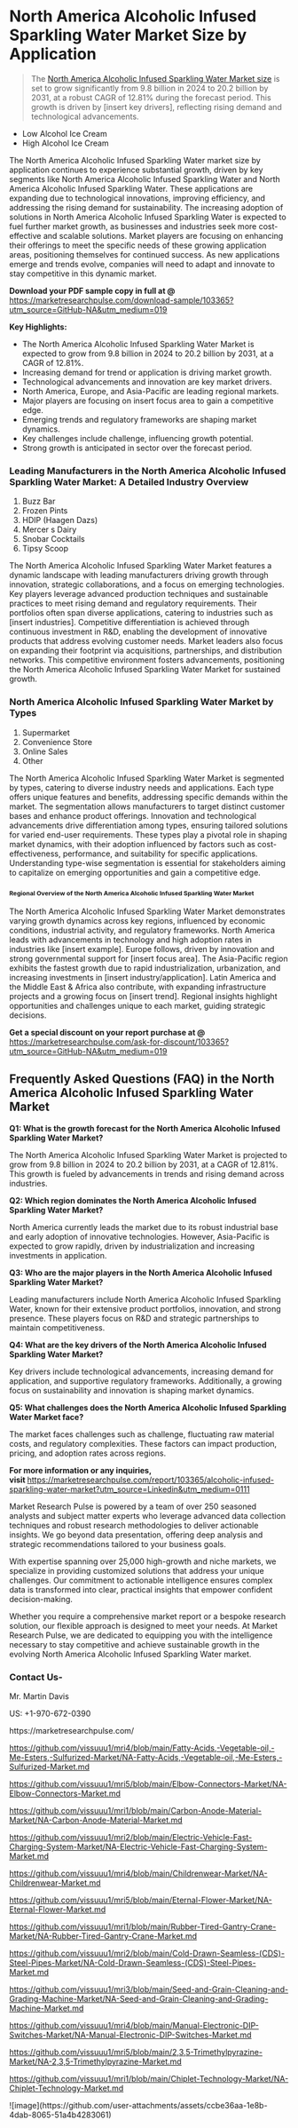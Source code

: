 <h1>North America Alcoholic Infused Sparkling Water Market&nbsp;Size by Application</h1><blockquote><p>The <a href="https://marketresearchpulse.com/download-sample/103365?utm_source=GitHub-NA&amp;utm_medium=019">North America Alcoholic Infused Sparkling Water Market size</a> is set to grow significantly from 9.8 billion in 2024 to 20.2 billion by 2031, at a robust CAGR of 12.81% during the forecast period. This growth is driven by [insert key drivers], reflecting rising demand and technological advancements.</p></blockquote><ul><li>Low Alcohol Ice Cream <li> High Alcohol Ice Cream</li></ul><p>The North America Alcoholic Infused Sparkling Water market size by application continues to experience substantial growth, driven by key segments like North America Alcoholic Infused Sparkling Water and North America Alcoholic Infused Sparkling Water. These applications are expanding due to technological innovations, improving efficiency, and addressing the rising demand for sustainability. The increasing adoption of solutions in North America Alcoholic Infused Sparkling Water is expected to fuel further market growth, as businesses and industries seek more cost-effective and scalable solutions. Market players are focusing on enhancing their offerings to meet the specific needs of these growing application areas, positioning themselves for continued success. As new applications emerge and trends evolve, companies will need to adapt and innovate to stay competitive in this dynamic market.</p><p><strong>Download your PDF sample copy in full at @ </strong><a href="https://marketresearchpulse.com/download-sample/103365?utm_source=GitHub-NA&amp;utm_medium=019">https://marketresearchpulse.com/download-sample/103365?utm_source=GitHub-NA&amp;utm_medium=019</a></p><p><strong>Key Highlights: </strong></p><ul><li>The North America Alcoholic Infused Sparkling Water Market is expected to grow from 9.8 billion in 2024 to 20.2 billion by 2031, at a CAGR of 12.81%.</li><li>Increasing demand for trend or application is driving market growth.</li><li>Technological advancements and innovation are key market drivers.</li><li>North America, Europe, and Asia-Pacific are leading regional markets.</li><li>Major players are focusing on insert focus area to gain a competitive edge.</li><li>Emerging trends and regulatory frameworks are shaping market dynamics.</li><li>Key challenges include challenge, influencing growth potential.</li><li>Strong growth is anticipated in sector over the forecast period.</li></ul><h3>Leading Manufacturers in the North America Alcoholic Infused Sparkling Water Market: A Detailed Industry Overview</h3><ol><li>Buzz Bar</li><li>Frozen Pints</li><li>HDIP (Haagen Dazs)</li><li>Mercer s Dairy</li><li>Snobar Cocktails</li><li>Tipsy Scoop</li></ol><div class="flex max-w-full flex-col flex-grow"><div class="min-h-8 text-message flex w-full flex-col items-end gap-2 whitespace-normal break-words [.text-message+&amp;]:mt-5" dir="auto" data-message-author-role="assistant" data-message-id="fd8432e4-4910-450d-b182-61b7bfb0a01f" data-message-model-slug="gpt-4o"><div class="flex w-full flex-col gap-1 empty:hidden first:pt-[3px]"><div class="markdown prose w-full break-words dark:prose-invert light"><p>The North America Alcoholic Infused Sparkling Water Market features a dynamic landscape with leading manufacturers driving growth through innovation, strategic collaborations, and a focus on emerging technologies. Key players leverage advanced production techniques and sustainable practices to meet rising demand and regulatory requirements. Their portfolios often span diverse applications, catering to industries such as [insert industries]. Competitive differentiation is achieved through continuous investment in R&amp;D, enabling the development of innovative products that address evolving customer needs. Market leaders also focus on expanding their footprint via acquisitions, partnerships, and distribution networks. This competitive environment fosters advancements, positioning the North America Alcoholic Infused Sparkling Water Market for sustained growth.</p></div></div></div></div><h3>North America Alcoholic Infused Sparkling Water Market by Types</h3><ol><li>Supermarket <li> Convenience Store <li> Online Sales <li> Other</li></ol><div class="flex max-w-full flex-col flex-grow"><div class="min-h-8 text-message flex w-full flex-col items-end gap-2 whitespace-normal break-words [.text-message+&amp;]:mt-5" dir="auto" data-message-author-role="assistant" data-message-id="084470be-0bb7-4664-bddf-5156b4f41249" data-message-model-slug="gpt-4o-mini"><div class="flex w-full flex-col gap-1 empty:hidden first:pt-[3px]"><div class="markdown prose w-full break-words dark:prose-invert light"><p>The North America Alcoholic Infused Sparkling Water Market is segmented by types, catering to diverse industry needs and applications. Each type offers unique features and benefits, addressing specific demands within the market. The segmentation allows manufacturers to target distinct customer bases and enhance product offerings. Innovation and technological advancements drive differentiation among types, ensuring tailored solutions for varied end-user requirements. These types play a pivotal role in shaping market dynamics, with their adoption influenced by factors such as cost-effectiveness, performance, and suitability for specific applications. Understanding type-wise segmentation is essential for stakeholders aiming to capitalize on emerging opportunities and gain a competitive edge.</p></div></div></div></div><h3><span style="font-size: 11px;">Regional Overview of the North America Alcoholic Infused Sparkling Water Market</span></h3><div class="flex max-w-full flex-col flex-grow"><div class="min-h-8 text-message flex w-full flex-col items-end gap-2 whitespace-normal break-words [.text-message+&amp;]:mt-5" dir="auto" data-message-author-role="assistant" data-message-id="e9038762-ce64-4e30-91c9-9bd413514231" data-message-model-slug="gpt-4o-mini"><div class="flex w-full flex-col gap-1 empty:hidden first:pt-[3px]"><div class="markdown prose w-full break-words dark:prose-invert light"><p>The North America Alcoholic Infused Sparkling Water Market demonstrates varying growth dynamics across key regions, influenced by economic conditions, industrial activity, and regulatory frameworks. North America leads with advancements in technology and high adoption rates in industries like [insert example]. Europe follows, driven by innovation and strong governmental support for [insert focus area]. The Asia-Pacific region exhibits the fastest growth due to rapid industrialization, urbanization, and increasing investments in [insert industry/application]. Latin America and the Middle East &amp; Africa also contribute, with expanding infrastructure projects and a growing focus on [insert trend]. Regional insights highlight opportunities and challenges unique to each market, guiding strategic decisions.</p></div></div></div></div><p><strong>Get a special discount on your report purchase at @ </strong><a href="https://marketresearchpulse.com/ask-for-discount/103365?utm_source=GitHub-NA&amp;utm_medium=019">https://marketresearchpulse.com/ask-for-discount/103365?utm_source=GitHub-NA&amp;utm_medium=019</a></p><h2>Frequently Asked Questions (FAQ) in the North America Alcoholic Infused Sparkling Water Market</h2><p><strong>Q1: What is the growth forecast for the North America Alcoholic Infused Sparkling Water Market?</strong></p><p>The North America Alcoholic Infused Sparkling Water Market is projected to grow from 9.8 billion in 2024 to 20.2 billion by 2031, at a CAGR of 12.81%. This growth is fueled by advancements in trends and rising demand across industries.</p><p><strong>Q2: Which region dominates the North America Alcoholic Infused Sparkling Water Market?</strong></p><p>North America currently leads the market due to its robust industrial base and early adoption of innovative technologies. However, Asia-Pacific is expected to grow rapidly, driven by industrialization and increasing investments in application.</p><p><strong>Q3: Who are the major players in the North America Alcoholic Infused Sparkling Water Market?</strong></p><p>Leading manufacturers include North America Alcoholic Infused Sparkling Water, known for their extensive product portfolios, innovation, and strong presence. These players focus on R&amp;D and strategic partnerships to maintain competitiveness.</p><p><strong>Q4: What are the key drivers of the North America Alcoholic Infused Sparkling Water Market?</strong></p><p>Key drivers include technological advancements, increasing demand for application, and supportive regulatory frameworks. Additionally, a growing focus on sustainability and innovation is shaping market dynamics.</p><p><strong>Q5: What challenges does the North America Alcoholic Infused Sparkling Water Market face?</strong></p><p>The market faces challenges such as challenge, fluctuating raw material costs, and regulatory complexities. These factors can impact production, pricing, and adoption rates across regions.</p><p><strong>For more information or any inquiries, visit&nbsp;</strong><a href="https://marketresearchpulse.com/report/103365/alcoholic-infused-sparkling-water-market?utm_source=Linkedin&utm_medium=0111">https://marketresearchpulse.com/report/103365/alcoholic-infused-sparkling-water-market?utm_source=Linkedin&utm_medium=0111</a></p><p>Market Research Pulse is powered by a team of over 250 seasoned analysts and subject matter experts who leverage advanced data collection techniques and robust research methodologies to deliver actionable insights. We go beyond data presentation, offering deep analysis and strategic recommendations tailored to your business goals.</p><p>With expertise spanning over 25,000 high-growth and niche markets, we specialize in providing customized solutions that address your unique challenges. Our commitment to actionable intelligence ensures complex data is transformed into clear, practical insights that empower confident decision-making.</p><p>Whether you require a comprehensive market report or a bespoke research solution, our flexible approach is designed to meet your needs. At Market Research Pulse, we are dedicated to equipping you with the intelligence necessary to stay competitive and achieve sustainable growth in the evolving North America Alcoholic Infused Sparkling Water market.</p><h3><strong>Contact Us-</strong></h3><p>Mr. Martin Davis</p><p>US: +1-970-672-0390</p><p>https://marketresearchpulse.com/</p><p><a href="https://github.com/vissuuu1/mri4/blob/main/Fatty-Acids,-Vegetable-oil,-Me-Esters,-Sulfurized-Market/NA-Fatty-Acids,-Vegetable-oil,-Me-Esters,-Sulfurized-Market.md">https://github.com/vissuuu1/mri4/blob/main/Fatty-Acids,-Vegetable-oil,-Me-Esters,-Sulfurized-Market/NA-Fatty-Acids,-Vegetable-oil,-Me-Esters,-Sulfurized-Market.md</a></p><p><a href="https://github.com/vissuuu1/mri5/blob/main/Elbow-Connectors-Market/NA-Elbow-Connectors-Market.md">https://github.com/vissuuu1/mri5/blob/main/Elbow-Connectors-Market/NA-Elbow-Connectors-Market.md</a></p><p><a href="https://github.com/vissuuu1/mri1/blob/main/Carbon-Anode-Material-Market/NA-Carbon-Anode-Material-Market.md">https://github.com/vissuuu1/mri1/blob/main/Carbon-Anode-Material-Market/NA-Carbon-Anode-Material-Market.md</a></p><p><a href="https://github.com/vissuuu1/mri2/blob/main/Electric-Vehicle-Fast-Charging-System-Market/NA-Electric-Vehicle-Fast-Charging-System-Market.md">https://github.com/vissuuu1/mri2/blob/main/Electric-Vehicle-Fast-Charging-System-Market/NA-Electric-Vehicle-Fast-Charging-System-Market.md</a></p><p><a href="https://github.com/vissuuu1/mri4/blob/main/Childrenwear-Market/NA-Childrenwear-Market.md">https://github.com/vissuuu1/mri4/blob/main/Childrenwear-Market/NA-Childrenwear-Market.md</a></p><p><a href="https://github.com/vissuuu1/mri5/blob/main/Eternal-Flower-Market/NA-Eternal-Flower-Market.md">https://github.com/vissuuu1/mri5/blob/main/Eternal-Flower-Market/NA-Eternal-Flower-Market.md</a></p><p><a href="https://github.com/vissuuu1/mri1/blob/main/Rubber-Tired-Gantry-Crane-Market/NA-Rubber-Tired-Gantry-Crane-Market.md">https://github.com/vissuuu1/mri1/blob/main/Rubber-Tired-Gantry-Crane-Market/NA-Rubber-Tired-Gantry-Crane-Market.md</a></p><p><a href="https://github.com/vissuuu1/mri2/blob/main/Cold-Drawn-Seamless-(CDS)-Steel-Pipes-Market/NA-Cold-Drawn-Seamless-(CDS)-Steel-Pipes-Market.md">https://github.com/vissuuu1/mri2/blob/main/Cold-Drawn-Seamless-(CDS)-Steel-Pipes-Market/NA-Cold-Drawn-Seamless-(CDS)-Steel-Pipes-Market.md</a></p><p><a href="https://github.com/vissuuu1/mri3/blob/main/Seed-and-Grain-Cleaning-and-Grading-Machine-Market/NA-Seed-and-Grain-Cleaning-and-Grading-Machine-Market.md">https://github.com/vissuuu1/mri3/blob/main/Seed-and-Grain-Cleaning-and-Grading-Machine-Market/NA-Seed-and-Grain-Cleaning-and-Grading-Machine-Market.md</a></p><p><a href="https://github.com/vissuuu1/mri4/blob/main/Manual-Electronic-DIP-Switches-Market/NA-Manual-Electronic-DIP-Switches-Market.md">https://github.com/vissuuu1/mri4/blob/main/Manual-Electronic-DIP-Switches-Market/NA-Manual-Electronic-DIP-Switches-Market.md</a></p><p><a href="https://github.com/vissuuu1/mri5/blob/main/2,3,5-Trimethylpyrazine-Market/NA-2,3,5-Trimethylpyrazine-Market.md">https://github.com/vissuuu1/mri5/blob/main/2,3,5-Trimethylpyrazine-Market/NA-2,3,5-Trimethylpyrazine-Market.md</a></p><p><a href="https://github.com/vissuuu1/mri1/blob/main/Chiplet-Technology-Market/NA-Chiplet-Technology-Market.md">https://github.com/vissuuu1/mri1/blob/main/Chiplet-Technology-Market/NA-Chiplet-Technology-Market.md</a></p>
![image](https://github.com/user-attachments/assets/ccbe36aa-1e8b-4dab-8065-51a4b4283061)
